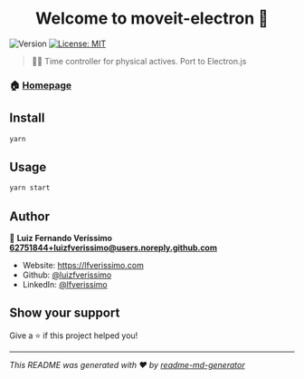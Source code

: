 <h1 align="center">Welcome to moveit-electron 👋</h1>
<p>
  <img alt="Version" src="https://img.shields.io/badge/version-1.0.0-blue.svg?cacheSeconds=2592000" />
  <a href="#" target="_blank">
    <img alt="License: MIT" src="https://img.shields.io/badge/License-MIT-yellow.svg" />
  </a>
</p>

> 🏃‍♂️ Time controller for physical actives. Port to Electron.js

### 🏠 [Homepage](https://github.com/luizfverissimo/moveit-electron)

## Install

```sh
yarn
```

## Usage

```sh
yarn start
```

## Author

👤 **Luiz Fernando Veríssimo <62751844+luizfverissimo@users.noreply.github.com>**

* Website: https://lfverissimo.com
* Github: [@luizfverissimo](https://github.com/luizfverissimo)
* LinkedIn: [@lfverissimo](https://linkedin.com/in/lfverissimo)

## Show your support

Give a ⭐️ if this project helped you!

***
_This README was generated with ❤️ by [readme-md-generator](https://github.com/kefranabg/readme-md-generator)_